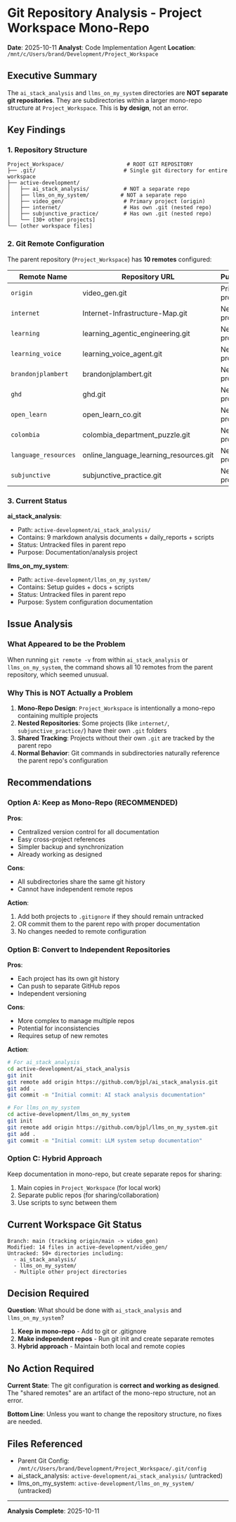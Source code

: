 # Git Repository Analysis - Project Workspace Mono-Repo

**Date**: 2025-10-11
**Analyst**: Code Implementation Agent
**Location**: `/mnt/c/Users/brand/Development/Project_Workspace`

## Executive Summary

The `ai_stack_analysis` and `llms_on_my_system` directories are **NOT separate git repositories**. They are subdirectories within a larger mono-repo structure at `Project_Workspace`. This is **by design**, not an error.

## Key Findings

### 1. Repository Structure

```
Project_Workspace/                    # ROOT GIT REPOSITORY
├── .git/                            # Single git directory for entire workspace
├── active-development/
│   ├── ai_stack_analysis/           # NOT a separate repo
│   ├── llms_on_my_system/          # NOT a separate repo
│   ├── video_gen/                   # Primary project (origin)
│   ├── internet/                    # Has own .git (nested repo)
│   ├── subjunctive_practice/        # Has own .git (nested repo)
│   └── [30+ other projects]
└── [other workspace files]
```

### 2. Git Remote Configuration

The parent repository (`Project_Workspace`) has **10 remotes** configured:

| Remote Name | Repository URL | Purpose |
|-------------|---------------|---------|
| `origin` | video_gen.git | Primary project |
| `internet` | Internet-Infrastructure-Map.git | Nested project |
| `learning` | learning_agentic_engineering.git | Nested project |
| `learning_voice` | learning_voice_agent.git | Nested project |
| `brandonjplambert` | brandonjplambert.git | Nested project |
| `ghd` | ghd.git | Nested project |
| `open_learn` | open_learn_co.git | Nested project |
| `colombia` | colombia_department_puzzle.git | Nested project |
| `language_resources` | online_language_learning_resources.git | Nested project |
| `subjunctive` | subjunctive_practice.git | Nested project |

### 3. Current Status

**ai_stack_analysis**:
- Path: `active-development/ai_stack_analysis/`
- Contains: 9 markdown analysis documents + daily_reports + scripts
- Status: Untracked files in parent repo
- Purpose: Documentation/analysis project

**llms_on_my_system**:
- Path: `active-development/llms_on_my_system/`
- Contains: Setup guides + docs + scripts
- Status: Untracked files in parent repo
- Purpose: System configuration documentation

## Issue Analysis

### What Appeared to be the Problem

When running `git remote -v` from within `ai_stack_analysis` or `llms_on_my_system`, the command shows all 10 remotes from the parent repository, which seemed unusual.

### Why This is NOT Actually a Problem

1. **Mono-Repo Design**: `Project_Workspace` is intentionally a mono-repo containing multiple projects
2. **Nested Repositories**: Some projects (like `internet/`, `subjunctive_practice/`) have their own `.git` folders
3. **Shared Tracking**: Projects without their own `.git` are tracked by the parent repo
4. **Normal Behavior**: Git commands in subdirectories naturally reference the parent repo's configuration

## Recommendations

### Option A: Keep as Mono-Repo (RECOMMENDED)

**Pros**:
- Centralized version control for all documentation
- Easy cross-project references
- Simpler backup and synchronization
- Already working as designed

**Cons**:
- All subdirectories share the same git history
- Cannot have independent remote repos

**Action**:
1. Add both projects to `.gitignore` if they should remain untracked
2. OR commit them to the parent repo with proper documentation
3. No changes needed to remote configuration

### Option B: Convert to Independent Repositories

**Pros**:
- Each project has its own git history
- Can push to separate GitHub repos
- Independent versioning

**Cons**:
- More complex to manage multiple repos
- Potential for inconsistencies
- Requires setup of new remotes

**Action**:
```bash
# For ai_stack_analysis
cd active-development/ai_stack_analysis
git init
git remote add origin https://github.com/bjpl/ai_stack_analysis.git
git add .
git commit -m "Initial commit: AI stack analysis documentation"

# For llms_on_my_system
cd active-development/llms_on_my_system
git init
git remote add origin https://github.com/bjpl/llms_on_my_system.git
git add .
git commit -m "Initial commit: LLM system setup documentation"
```

### Option C: Hybrid Approach

Keep documentation in mono-repo, but create separate repos for sharing:
1. Main copies in `Project_Workspace` (for local work)
2. Separate public repos (for sharing/collaboration)
3. Use scripts to sync between them

## Current Workspace Git Status

```
Branch: main (tracking origin/main -> video_gen)
Modified: 14 files in active-development/video_gen/
Untracked: 50+ directories including:
  - ai_stack_analysis/
  - llms_on_my_system/
  - Multiple other project directories
```

## Decision Required

**Question**: What should be done with `ai_stack_analysis` and `llms_on_my_system`?

1. **Keep in mono-repo** - Add to git or .gitignore
2. **Make independent repos** - Run git init and create separate remotes
3. **Hybrid approach** - Maintain both local and remote copies

## No Action Required

**Current State**: The git configuration is **correct and working as designed**. The "shared remotes" are an artifact of the mono-repo structure, not an error.

**Bottom Line**: Unless you want to change the repository structure, no fixes are needed.

## Files Referenced

- Parent Git Config: `/mnt/c/Users/brand/Development/Project_Workspace/.git/config`
- ai_stack_analysis: `active-development/ai_stack_analysis/` (untracked)
- llms_on_my_system: `active-development/llms_on_my_system/` (untracked)

---

**Analysis Complete**: 2025-10-11
